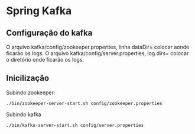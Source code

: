 # Spring Kafka

## Configuração do kafka

O arquivo kafka/config/zookeeper.properties, linha dataDir= colocar aonde ficarão os logs.
O arquivo kafka/config/server.properties, log.dirs= colocar o diretório onde ficarão os logs.

## Inicilização

Subindo zookeeper:
```
./bin/zookeeper-server-start.sh config/zookeeper.properties
```
Subindo kafka
```
./bin/kafka-server-start.sh config/server.properties 
```
